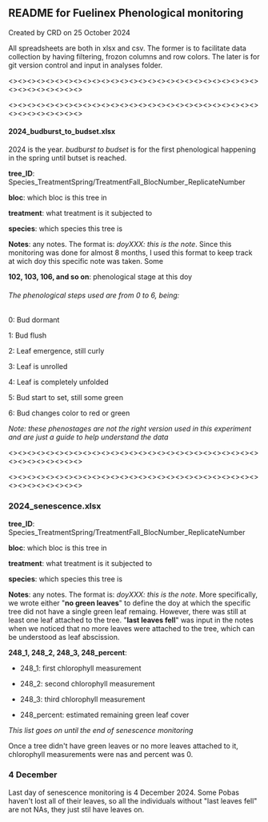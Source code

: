 ## README for Fuelinex Phenological monitoring

Created by CRD on 25 October 2024

All spreadsheets are both in xlsx and csv. The former is to facilitate data collection by having filtering, frozon columns and row colors. The later is for git version control and input in analyses folder. 

<><><><><><><><><><><><><><><><><><><><><><><><><><><><><><><><><><><>

<><><><><><><><><><><><><><><><><><><><><><><><><><><><><><><><><><><>

#### 2024_budburst_to_budset.xlsx

2024 is the year. *budburst to budset* is for the first phenological happening in the spring until butset is reached.

**tree_ID**: Species_TreatmentSpring/TreatmentFall_BlocNumber_ReplicateNumber

**bloc**: which bloc is this tree in

**treatment**: what treatment is it subjected to

**species**: which species this tree is

**Notes**: any notes. The format is: *doyXXX: this is the note*. Since this monitoring was done for almost 8 months, I used this format to keep track at wich doy this specific note was taken. Some 

**102, 103, 106, and so on**: phenological stage at this doy

###### The phenological steps used are from 0 to 6, being:

0: Bud dormant

1: Bud flush

2: Leaf emergence, still curly

3: Leaf is unrolled

4: Leaf is completely unfolded

5: Bud start to set, still some green

6: Bud changes color to red or green

*Note: these phenostages are not the right version used in this experiment and are just a guide to help understand the data*

<><><><><><><><><><><><><><><><><><><><><><><><><><><><><><><><><><><>

<><><><><><><><><><><><><><><><><><><><><><><><><><><><><><><><><><><>

### 2024_senescence.xlsx

**tree_ID**: Species_TreatmentSpring/TreatmentFall_BlocNumber_ReplicateNumber

**bloc**: which bloc is this tree in

**treatment**: what treatment is it subjected to

**species**: which species this tree is

**Notes**: any notes. The format is: *doyXXX: this is the note*. More specifically, we wrote either "**no green leaves**" to define the doy at which the specific tree did not have a single green leaf remaing. However, there was still at least one leaf attached to the tree. "**last leaves fell**" was input in the notes when we noticed that no more leaves were attached to the tree, which can be understood as leaf abscission. 

**248_1, 248_2, 248_3, 248_percent**: 

- 248_1: first chlorophyll measurement 

- 248_2: second chlorophyll measurement

- 248_3: third chlorophyll measurement

- 248_percent: estimated remaining green leaf cover 

*This list goes on until the end of senescence monitoring*

Once a tree didn't have green leaves or no more leaves attached to it, chlorophyll measurements were nas and percent was 0. 

### 4 December

Last day of senescence monitoring is 4 December 2024. Some Pobas haven't lost all of their leaves, so all the individuals without "last leaves fell" are not NAs, they just stil have leaves on. 
